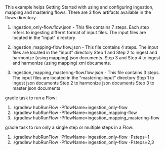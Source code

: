 This example helps Getting Started with using and configuring ingestion, mapping and mastering flows.
There are 3 flow artifacts available in the flows directory.

1) ingestion_only-flow.flow.json - This file contains 7 steps. Each step refers to ingesting differnt format of input files. The input files are located in the "input" directory

2) ingestion_mapping-flow.flow.json - This file contains 4 steps. The input files are located in the "input" directory
	Step 1 and Step 2 to ingest and harmonize (using mapping) json documents.
	Step 3 and Step 4 to ingest and harmonize (using mapping) xml documents.

3) ingestion_mapping_mastering-flow.flow.json - This file contains 3 steps. The input files are located in the "mastering-input" directory
	Step 1 to ingest json documents
	Step 2 to harmonize json documents
	Step 3 to master json documents


gradle task to run a Flow:

1) ./gradlew hubRunFlow -PflowName=ingestion_only-flow
2) ./gradlew hubRunFlow -PflowName=ingestion_mapping-flow
3) ./gradlew hubRunFlow -PflowName=ingestion_mapping_mastering-flow

gradle task to run only a single step or multiple steps in a Flow:

1) ./gradlew hubRunFlow -PflowName=ingestion_only-flow -Psteps=1
2) ./gradlew hubRunFlow -PflowName=ingestion_only-flow -Psteps=2,3